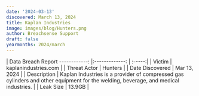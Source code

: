 ```yaml
---
date: '2024-03-13'
discovered: March 13, 2024
title: Kaplan Industries
image: images/blog/Hunters.png
author: Breachsense Support
draft: false
yearmonths: 2024/march
---
```



| Data Breach Report
------------:     |:-------------:    | :-----:|
| Victim      | kaplanindustries.com      | 
| Threat Actor      | Hunters      | 
| Date Discovered      | Mar 13, 2024      | 
| Description      | Kaplan Industries is a provider of compressed gas cylinders and other equipment for the welding, beverage, and medical industries.      | 
| Leak Size      | 13.9GB      | 

